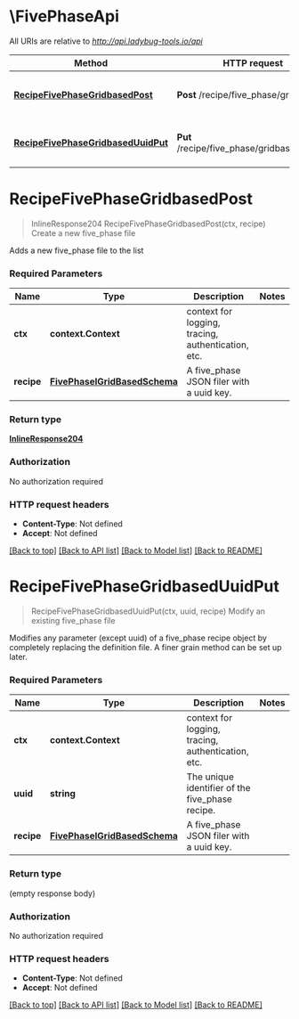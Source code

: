 # \FivePhaseApi

All URIs are relative to *http://api.ladybug-tools.io/api*

Method | HTTP request | Description
------------- | ------------- | -------------
[**RecipeFivePhaseGridbasedPost**](FivePhaseApi.md#RecipeFivePhaseGridbasedPost) | **Post** /recipe/five_phase/gridbased | Create a new five_phase file
[**RecipeFivePhaseGridbasedUuidPut**](FivePhaseApi.md#RecipeFivePhaseGridbasedUuidPut) | **Put** /recipe/five_phase/gridbased/{uuid} | Modify an existing five_phase file


# **RecipeFivePhaseGridbasedPost**
> InlineResponse204 RecipeFivePhaseGridbasedPost(ctx, recipe)
Create a new five_phase file

Adds a new five_phase file to the list

### Required Parameters

Name | Type | Description  | Notes
------------- | ------------- | ------------- | -------------
 **ctx** | **context.Context** | context for logging, tracing, authentication, etc.
  **recipe** | [**FivePhaselGridBasedSchema**](FivePhaselGridBasedSchema.md)| A five_phase JSON filer with a uuid key. | 

### Return type

[**InlineResponse204**](inline_response_204.md)

### Authorization

No authorization required

### HTTP request headers

 - **Content-Type**: Not defined
 - **Accept**: Not defined

[[Back to top]](#) [[Back to API list]](../README.md#documentation-for-api-endpoints) [[Back to Model list]](../README.md#documentation-for-models) [[Back to README]](../README.md)

# **RecipeFivePhaseGridbasedUuidPut**
> RecipeFivePhaseGridbasedUuidPut(ctx, uuid, recipe)
Modify an existing five_phase file

Modifies any parameter (except uuid) of a five_phase recipe object by completely replacing the definition file. A finer grain method can be set up later.

### Required Parameters

Name | Type | Description  | Notes
------------- | ------------- | ------------- | -------------
 **ctx** | **context.Context** | context for logging, tracing, authentication, etc.
  **uuid** | **string**| The unique identifier of the five_phase recipe. | 
  **recipe** | [**FivePhaselGridBasedSchema**](FivePhaselGridBasedSchema.md)| A five_phase JSON filer with a uuid key. | 

### Return type

 (empty response body)

### Authorization

No authorization required

### HTTP request headers

 - **Content-Type**: Not defined
 - **Accept**: Not defined

[[Back to top]](#) [[Back to API list]](../README.md#documentation-for-api-endpoints) [[Back to Model list]](../README.md#documentation-for-models) [[Back to README]](../README.md)

